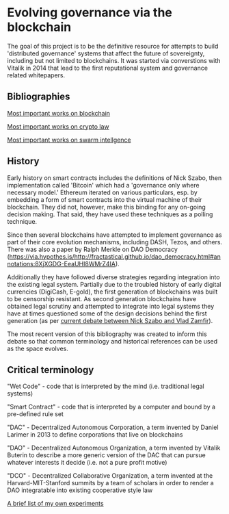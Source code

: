 Evolving governance via the blockchain
======================

The goal of this project is to be the definitive resource for attempts to build 'distributed governance' systems that affect the future of sovereignty, including but not limited to blockchains. It was started via converstions with Vitalik in 2014 that lead to the first reputational system and governance related whitepapers. 

## Bibliographies

[Most important works on blockchain](biblios/blockchain.md)

[Most important works on crypto law](biblios/cryptolaw_biblio.md)

[Most important works on swarm intellgence](biblios/swarm_systems.md)



## History

Early history on smart contracts includes the definitions of Nick Szabo, then implementation called 'Bitcoin' which had a 'governance only where necessary model.' Ethereum iterated on various particulars, esp. by embedding a form of smart contracts into the virtual machine of their blockchain. They did not, however, make this binding for any on-going decision making. That said, they have used these techniques as a polling technique.

Since then several blockchains have attempted to implement governance as part of their core evolution mechanisms, including DASH, Tezos, and others. There was also a paper by Ralph Merkle on DAO Democracy (https://via.hypothes.is/http://fractastical.github.io/dao_democracy.html#annotations:8XjXGDG-EeaUHI8WMrZ4IA).

Additionally they have followed diverse strategies regarding integration into the existing legal system. Partially due to the troubled history of early digital currencies (DigiCash, E-gold), the first generation of blockchains was built to be censorship resistant. As second generation blockchains have obtained legal scrutiny and attempted to integrate into legal systems they have at times questioned some of the design decisions behind the first generation (as per [current debate between Nick Szabo and Vlad Zamfir](https://twitter.com/VladZamfir/status/1089041262626390016)).

The most recent version of this bibliography was created to inform this debate so that common terminology and historical references can be used as the space evolves.


## Critical terminology

"Wet Code" - code that is interpreted by the mind (i.e. traditional legal systems)

"Smart Contract" - code that is interpreted by a computer and bound by a pre-defined rule set

"DAC" - Decentralized Autonomous Corporation, a term invented by Daniel Larimer in 2013 to define corporations that live on blockchains

"DAO" - Decentralized Autonomous Organization, a term invented by Vitalik Buterin to describe a more generic version of the DAC that can pursue whatever interests it decide (i.e. not a pure profit motive)

"DCO" - Decentralized Collaborative Organization, a term invented at the Harvard-MIT-Stanford summits by a team of scholars in order to render a DAO integratable into existing cooperative style law


[A brief list of my own experiments](my_work.md)
